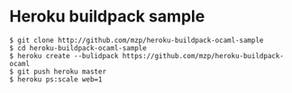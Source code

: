Heroku buildpack sample
=======================

    $ git clone http://github.com/mzp/heroku-buildpack-ocaml-sample
    $ cd heroku-buildpack-ocaml-sample
    $ heroku create --bulidpack https://github.com/mzp/heroku-buildpack-ocaml
    $ git push heroku master
    $ heroku ps:scale web=1

